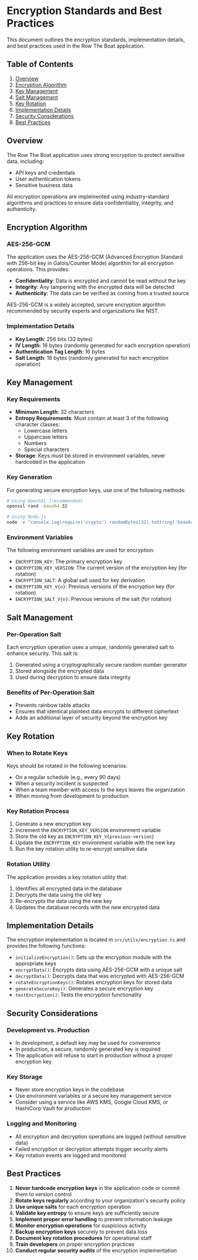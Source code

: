 # Encryption Standards and Best Practices

This document outlines the encryption standards, implementation details, and best practices used in the Row The Boat application.

## Table of Contents

1. [Overview](#overview)
2. [Encryption Algorithm](#encryption-algorithm)
3. [Key Management](#key-management)
4. [Salt Management](#salt-management)
5. [Key Rotation](#key-rotation)
6. [Implementation Details](#implementation-details)
7. [Security Considerations](#security-considerations)
8. [Best Practices](#best-practices)

## Overview

The Row The Boat application uses strong encryption to protect sensitive data, including:

- API keys and credentials
- User authentication tokens
- Sensitive business data

All encryption operations are implemented using industry-standard algorithms and practices to ensure data confidentiality, integrity, and authenticity.

## Encryption Algorithm

### AES-256-GCM

The application uses the AES-256-GCM (Advanced Encryption Standard with 256-bit key in Galois/Counter Mode) algorithm for all encryption operations. This provides:

- **Confidentiality**: Data is encrypted and cannot be read without the key
- **Integrity**: Any tampering with the encrypted data will be detected
- **Authenticity**: The data can be verified as coming from a trusted source

AES-256-GCM is a widely accepted, secure encryption algorithm recommended by security experts and organizations like NIST.

### Implementation Details

- **Key Length**: 256 bits (32 bytes)
- **IV Length**: 16 bytes (randomly generated for each encryption operation)
- **Authentication Tag Length**: 16 bytes
- **Salt Length**: 16 bytes (randomly generated for each encryption operation)

## Key Management

### Key Requirements

- **Minimum Length**: 32 characters
- **Entropy Requirements**: Must contain at least 3 of the following character classes:
  - Lowercase letters
  - Uppercase letters
  - Numbers
  - Special characters
- **Storage**: Keys must be stored in environment variables, never hardcoded in the application

### Key Generation

For generating secure encryption keys, use one of the following methods:

```bash
# Using OpenSSL (recommended)
openssl rand -base64 32

# Using Node.js
node -e "console.log(require('crypto').randomBytes(32).toString('base64'))"
```

### Environment Variables

The following environment variables are used for encryption:

- `ENCRYPTION_KEY`: The primary encryption key
- `ENCRYPTION_KEY_VERSION`: The current version of the encryption key (for rotation)
- `ENCRYPTION_SALT`: A global salt used for key derivation
- `ENCRYPTION_KEY_V{n}`: Previous versions of the encryption key (for rotation)
- `ENCRYPTION_SALT_V{n}`: Previous versions of the salt (for rotation)

## Salt Management

### Per-Operation Salt

Each encryption operation uses a unique, randomly generated salt to enhance security. This salt is:

1. Generated using a cryptographically secure random number generator
2. Stored alongside the encrypted data
3. Used during decryption to ensure data integrity

### Benefits of Per-Operation Salt

- Prevents rainbow table attacks
- Ensures that identical plaintext data encrypts to different ciphertext
- Adds an additional layer of security beyond the encryption key

## Key Rotation

### When to Rotate Keys

Keys should be rotated in the following scenarios:

- On a regular schedule (e.g., every 90 days)
- When a security incident is suspected
- When a team member with access to the keys leaves the organization
- When moving from development to production

### Key Rotation Process

1. Generate a new encryption key
2. Increment the `ENCRYPTION_KEY_VERSION` environment variable
3. Store the old key as `ENCRYPTION_KEY_V{previous-version}`
4. Update the `ENCRYPTION_KEY` environment variable with the new key
5. Run the key rotation utility to re-encrypt sensitive data

### Rotation Utility

The application provides a key rotation utility that:

1. Identifies all encrypted data in the database
2. Decrypts the data using the old key
3. Re-encrypts the data using the new key
4. Updates the database records with the new encrypted data

## Implementation Details

The encryption implementation is located in `src/utils/encryption.ts` and provides the following functions:

- `initializeEncryption()`: Sets up the encryption module with the appropriate keys
- `encryptData()`: Encrypts data using AES-256-GCM with a unique salt
- `decryptData()`: Decrypts data that was encrypted with AES-256-GCM
- `rotateEncryptionKeys()`: Rotates encryption keys for stored data
- `generateSecureKey()`: Generates a secure encryption key
- `testEncryption()`: Tests the encryption functionality

## Security Considerations

### Development vs. Production

- In development, a default key may be used for convenience
- In production, a secure, randomly generated key is required
- The application will refuse to start in production without a proper encryption key

### Key Storage

- Never store encryption keys in the codebase
- Use environment variables or a secure key management service
- Consider using a service like AWS KMS, Google Cloud KMS, or HashiCorp Vault for production

### Logging and Monitoring

- All encryption and decryption operations are logged (without sensitive data)
- Failed encryption or decryption attempts trigger security alerts
- Key rotation events are logged and monitored

## Best Practices

1. **Never hardcode encryption keys** in the application code or commit them to version control
2. **Rotate keys regularly** according to your organization's security policy
3. **Use unique salts** for each encryption operation
4. **Validate key entropy** to ensure keys are sufficiently secure
5. **Implement proper error handling** to prevent information leakage
6. **Monitor encryption operations** for suspicious activity
7. **Backup encryption keys** securely to prevent data loss
8. **Document key rotation procedures** for operational staff
9. **Train developers** on proper encryption practices
10. **Conduct regular security audits** of the encryption implementation

